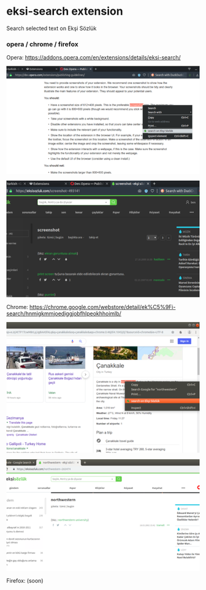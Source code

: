 # eksi-search extension
Search selected text on Ekşi Sözlük
### opera / chrome / firefox

Opera: https://addons.opera.com/en/extensions/details/eksi-search/

![opera1x.png](https://github.com/bayramcicek/eksi-search/blob/master/opera1x.png)

![opera2x.png](https://github.com/bayramcicek/eksi-search/blob/master/opera2x.png)

Chrome: https://chrome.google.com/webstore/detail/ek%C5%9Fi-search/hnmigkmmjoediggjobfhlpeokhhoimlb/

![chrome1x.png](https://github.com/bayramcicek/eksi-search/blob/master/chrome1x.png)

![chrome2x.png](https://github.com/bayramcicek/eksi-search/blob/master/chrome2x.png)

Firefox: (soon)
